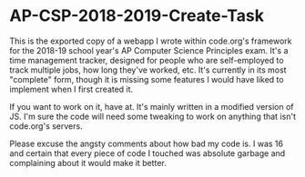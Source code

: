 # AP-CSP-2018-2019-Create-Task

This is the exported copy of a webapp I wrote within code.org's framework for the 2018-19 school year's AP Computer Science Principles exam. 
It's a time management tracker, designed for people who are self-employed to track multiple jobs, how long they've worked, etc. 
It's currently in its most "complete" form, though it is missing some features I would have liked to implement when I first created it.

If you want to work on it, have at. It's mainly written in a modified version of JS. I'm sure the code will need some tweaking to work on anything that isn't code.org's servers.

Please excuse the angsty comments about how bad my code is. I was 16 and certain that every piece of code I touched was absolute garbage and complaining about it would make it better. 
